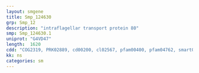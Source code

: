 ```yaml
---
layout: smgene
title: Smp_124630
grp: Smp_12
description: "intraflagellar transport protein 80"
smp: Smp_124630.1
uniprot: "G4VD47"
length:  1620
cdd: "COG2319, PRK02889, cd00200, cl02567, pfam00400, pfam04762, smart00320"
kk: ns
categories: sm
---
```

